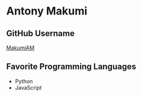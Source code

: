 # Antony Makumi

## GitHub Username
[MakumiAM](https://github.com/MakumiAM)

## Favorite Programming Languages

- Python
- JavaScript